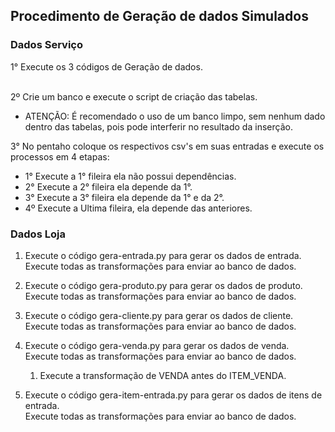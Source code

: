 ## Procedimento de Geração de dados Simulados

### Dados Serviço

1° Execute os 3 códigos de Geração de dados.<br><br>

2º Crie um banco e execute o script de criação das tabelas.<br>
* ATENÇÃO: É recomendado o uso de um banco limpo, sem nenhum dado dentro das tabelas, pois pode interferir no resultado da inserção. <br>

3° No pentaho coloque os respectivos csv's em suas entradas e execute os processos em 4 etapas:<br>
* 1° Execute a 1° fileira ela não possui dependências.<br>
* 2° Execute a 2° fileira ela depende da 1°.<br>
* 3° Execute a 3° fileira ela depende da 1° e da 2°.<br>
* 4º Execute a Ultima fileira, ela depende das anteriores. <br>


### Dados Loja

1) Execute o código gera-entrada.py para gerar os dados de entrada. <br>
   Execute todas as transformações para enviar ao banco de dados.

2) Execute o código gera-produto.py para gerar os dados de produto. <br>
   Execute todas as transformações para enviar ao banco de dados.

3) Execute o código gera-cliente.py para gerar os dados de cliente. <br>
   Execute todas as transformações para enviar ao banco de dados.
 
4) Execute o código gera-venda.py para gerar os dados de venda.<br>
   Execute todas as transformações para enviar ao banco de dados.
	1. Execute a transformação de VENDA antes do ITEM_VENDA.

5) Execute o código gera-item-entrada.py para gerar os dados de itens de entrada. <br>
   Execute todas as transformações para enviar ao banco de dados.
